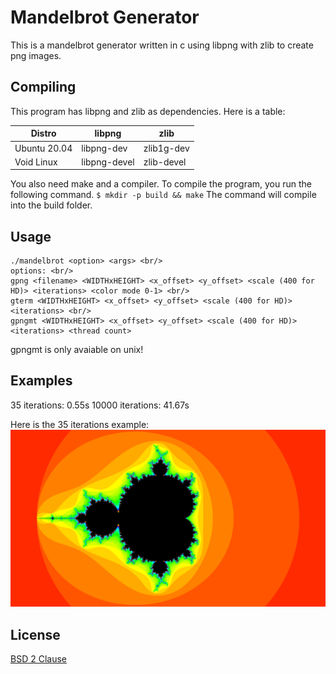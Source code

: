 # Mandelbrot Generator
This is a mandelbrot generator written in c using libpng with zlib to create png images.

## Compiling
This program has libpng and zlib as dependencies. Here is a table:

| Distro       | libpng       | zlib       |
|--------------|--------------|------------|
| Ubuntu 20.04 | libpng-dev   | zlib1g-dev |
| Void Linux   | libpng-devel | zlib-devel |

You also need make and a compiler. To compile the program, you run the following command.
`$ mkdir -p build && make`
The command will compile into the build folder.

## Usage
```
./mandelbrot <option> <args> <br/>
options: <br/>
gpng <filename> <WIDTHxHEIGHT> <x_offset> <y_offset> <scale (400 for HD)> <iterations> <color mode 0-1> <br/>
gterm <WIDTHxHEIGHT> <x_offset> <y_offset> <scale (400 for HD)> <iterations> <br/>
gpngmt <WIDTHxHEIGHT> <x_offset> <y_offset> <scale (400 for HD)> <iterations> <thread count>
```

gpngmt is only avaiable on unix!
## Examples
35 iterations: 0.55s
10000 iterations: 41.67s

Here is the 35 iterations example:
![image of mandelbrot](doc_image.png)

## License
[BSD 2 Clause](LICENSE)
